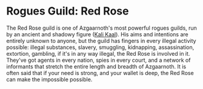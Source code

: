 # Rogues Guild: Red Rose

The Red Rose guild is one of Azgaarnoth's most powerful rogues guilds, run by an ancient and shadowy figure ([Kali Kaal](/People/KaliKaal.md)). His aims and intentions are entirely unknown to anyone, but the guild has fingers in every illegal activity possible: illegal substances, slavery, smuggling, kidnapping, assassination, extortion, gambling, if it's in any way illegal, the Red Rose is involved in it. They've got agents in every nation, spies in every court, and a network of informants that stretch the entire length and breadth of Azgaarnoth. It is often said that if your need is strong, and your wallet is deep, the Red Rose can make the impossible possible.



